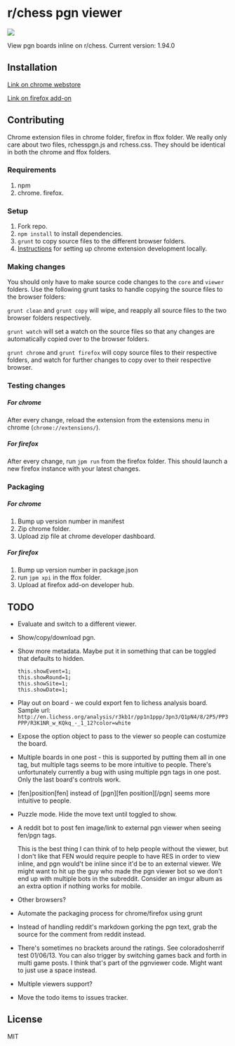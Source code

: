 # r/chess pgn viewer

![](http://tingdc.github.io/pgnviewer2.png)

View pgn boards inline on r/chess. 
Current version: 1.94.0

## Installation

[Link on chrome webstore](https://chrome.google.com/webstore/detail/reddit-pgn-viewer/hplecpnihkigeaiobbmfnfblepiadjdh?hl=en)

[Link on firefox add-on](https://addons.mozilla.org/en-us/firefox/addon/rchess-pgn-viewer/)

## Contributing

Chrome extension files in chrome folder, firefox in ffox folder. We really only care about two files, rchesspgn.js and rchess.css. They should be identical in both the chrome and ffox folders.

### Requirements

1. npm
2. chrome. firefox.

### Setup

1. Fork repo.
2. `npm install` to install dependencies.
3. `grunt` to copy source files to the different browser folders.
3. [Instructions](https://developer.chrome.com/extensions/getstarted#unpacked) for setting up chrome extension development locally.

### Making changes

You should only have to make source code changes to the `core` and `viewer` folders. Use the following grunt tasks to handle copying the source files to the browser folders:

`grunt clean` and `grunt copy` will wipe, and reapply all source files to the two browser folders respectively.

`grunt watch` will set a watch on the source files so that any changes are automatically copied over to the browser folders.

`grunt chrome` and `grunt firefox` will copy source files to their respective folders, and watch for further changes to copy over to their respective browser.

### Testing changes

##### For chrome

After every change, reload the extension from the extensions menu in chrome (`chrome://extensions/`).

##### For firefox

After every change, run `jpm run` from the firefox folder. This should launch a new firefox instance with your latest changes.

### Packaging

##### For chrome

1. Bump up version number in manifest
2. Zip chrome folder.
3. Upload zip file at chrome developer dashboard.

##### For firefox

1. Bump up version number in package.json
2. run `jpm xpi` in the ffox folder.
3. Upload at firefox add-on developer hub.

## TODO

* Evaluate and switch to a different viewer.

* Show/copy/download pgn.

* Show more metadata. Maybe put it in something that can be toggled that defaults to hidden.
  ```
  this.showEvent=1;
  this.showRound=1;
  this.showSite=1;
  this.showDate=1;
  ```

* Play out on board - we could export fen to lichess analysis board. Sample url:
    `http://en.lichess.org/analysis/r3kb1r/pp1n1ppp/3pn3/Q1pN4/8/2P5/PP3PPP/R3K1NR_w_KQkq_-_1_12?color=white`

* Expose the option object to pass to the viewer so people can costumize the board.

* Multiple boards in one post - this is supported by putting them all in one tag, but multiple tags seems to be more intuitive to people. There's unfortunately currently a bug with using multiple pgn tags in one post. Only the last board's controls work.

* [fen]position[fen] instead of [pgn][fen position][/pgn] seems more intuitive to people.

* Puzzle mode. Hide the move text until toggled to show.

* A reddit bot to post fen image/link to external pgn viewer when seeing fen/pgn tags.

  This is the best thing I can think of to help people without the viewer, but I don't like that FEN would require people to have RES in order to view inline, and pgn would't be inline since it'd be to an external viewer. We might want to hit up the guy who made the pgn viewer bot so we don't end up with multiple bots in the subreddit. Consider an imgur album as an extra option if nothing works for mobile.

* Other browsers?

* Automate the packaging process for chrome/firefox using grunt

* Instead of handling reddit's markdown gorking the pgn text, grab the source for the comment from reddit instead.

* There's sometimes no brackets around the ratings. See coloradosherrif test 01/06/13. You can also trigger by switching games back and forth in multi game posts. I think that's part of the pgnviewer code. Might want to just use a space instead.

* Multiple viewers support?

* Move the todo items to issues tracker.

## License

MIT
